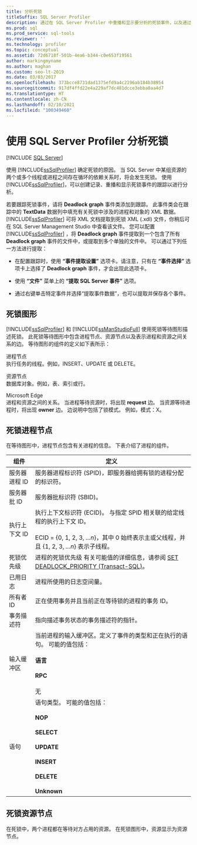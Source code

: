 ```yaml
---
title: 分析死锁
titleSuffix: SQL Server Profiler
description: 通过在 SQL Server Profiler 中重播和显示要分析的死锁事件，以及通过生成等待图形，确定死锁的原因。
ms.prod: sql
ms.prod_service: sql-tools
ms.reviewer: ''
ms.technology: profiler
ms.topic: conceptual
ms.assetid: 72d6718f-501b-4ea6-b344-c0e653f19561
author: markingmyname
ms.author: maghan
ms.custom: seo-lt-2019
ms.date: 03/03/2017
ms.openlocfilehash: 373bcce8731dad1375efd9a4c2196ab184b38954
ms.sourcegitcommit: 917df4ffd22e4a229af7dc481dcce3ebba0aa4d7
ms.translationtype: HT
ms.contentlocale: zh-CN
ms.lasthandoff: 02/10/2021
ms.locfileid: "100349460"
---
```

# <a name="analyze-deadlocks-with-sql-server-profiler"></a>使用 SQL Server Profiler 分析死锁

 [!INCLUDE [SQL Server](../../includes/applies-to-version/sqlserver.md)]

使用 [!INCLUDE[ssSqlProfiler](../../includes/sssqlprofiler-md.md)] 确定死锁的原因。 当 SQL Server 中某组资源的两个或多个线程或进程之间存在循环的依赖关系时，将会发生死锁。 使用 [!INCLUDE[ssSqlProfiler](../../includes/sssqlprofiler-md.md)]，可以创建记录、重播和显示死锁事件的跟踪以进行分析。  
  
 若要跟踪死锁事件，请将 **Deadlock graph** 事件类添加到跟踪。 此事件类会在跟踪中的 **TextData** 数据列中填充有关死锁中涉及的进程和对象的 XML 数据。 [!INCLUDE[ssSqlProfiler](../../includes/sssqlprofiler-md.md)] 可将 XML 文档提取到死锁 XML (.xdl) 文件，你稍后可在 SQL Server Management Studio 中查看该文件。 您可以配置 [!INCLUDE[ssSqlProfiler](../../includes/sssqlprofiler-md.md)] ，将 **Deadlock graph** 事件提取到一个包含了所有 **Deadlock graph** 事件的文件中，或提取到多个单独的文件中。 可以通过下列任一方法进行提取：  
  
-   在配置跟踪时，使用 **“事件提取设置”** 选项卡。请注意，只有在 **“事件选择”** 选项卡上选择了 **Deadlock graph** 事件，才会出现此选项卡。  
  
-   使用 **“文件”** 菜单上的 **“提取 SQL Server 事件”** 选项。  
  
-   通过右键单击特定事件并选择“提取事件数据”，也可以提取并保存各个事件。  
  
## <a name="deadlock-graphs"></a>死锁图形  
 [!INCLUDE[ssSqlProfiler](../../includes/sssqlprofiler-md.md)] 和 [!INCLUDE[ssManStudioFull](../../includes/ssmanstudiofull-md.md)] 使用死锁等待图形描述死锁。 此死锁等待图形中包含进程节点、资源节点以及表示进程和资源之间关系的边。 等待图形的组件的定义如下表所示：  
  
 进程节点  
 执行任务的线程。例如，INSERT、UPDATE 或 DELETE。  
  
 资源节点  
 数据库对象。例如，表、索引或行。  
  
 Microsoft Edge  
 进程和资源之间的关系。 当进程等待资源时，将出现 **request** 边。 当资源等待进程时，将出现 **owner** 边。 边说明中包括了锁模式。 例如，模式：X。  
  
## <a name="deadlock-process-node"></a>死锁进程节点  
 在等待图形中，进程节点包含有关进程的信息。 下表介绍了进程的组件。  
  
|组件|定义|  
|---------------|----------------|  
|服务器进程 ID|服务器进程标识符 (SPID)，即服务器给拥有锁的进程分配的标识符。|  
|服务器批 ID|服务器批标识符 (SBID)。|  
|执行上下文 ID|执行上下文标识符 (ECID)。 与指定 SPID 相关联的给定线程的执行上下文 ID。<br /><br /> ECID = {0, 1, 2, 3, *...n*}，其中 0 始终表示主或父线程，并且 {1, 2, 3, *...n*} 表示子线程。|  
|死锁优先级|进程的死锁优先级 有关可能值的详细信息，请参阅 [SET DEADLOCK_PRIORITY (Transact-SQL)](../../t-sql/statements/set-deadlock-priority-transact-sql.md)。|  
|已用日志|进程所使用的日志空间量。|  
|所有者 ID|正在使用事务并且当前正在等待锁的进程的事务 ID。|  
|事务描述符|指向描述事务状态的事务描述符的指针。|  
|输入缓冲区|当前进程的输入缓冲区。定义了事件的类型和正在执行的语句。 可能的值包括：<br /><br /> **语言**<br /><br /> **RPC**<br /><br /> 无|  
|语句|语句类型。 可能的值包括：<br /><br /> **NOP**<br /><br /> **SELECT**<br /><br /> **UPDATE**<br /><br /> **INSERT**<br /><br /> **DELETE**<br /><br /> **Unknown**|  
  
## <a name="deadlock-resource-node"></a>死锁资源节点  
 在死锁中，两个进程都在等待对方占用的资源。 在死锁图形中，资源显示为资源节点。  
  
  
